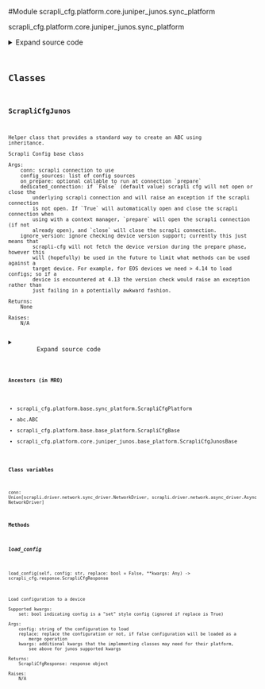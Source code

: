 <link rel="preload stylesheet" as="style" href="https://cdnjs.cloudflare.com/ajax/libs/10up-sanitize.css/11.0.1/sanitize.min.css" integrity="sha256-PK9q560IAAa6WVRRh76LtCaI8pjTJ2z11v0miyNNjrs=" crossorigin>
<link rel="preload stylesheet" as="style" href="https://cdnjs.cloudflare.com/ajax/libs/10up-sanitize.css/11.0.1/typography.min.css" integrity="sha256-7l/o7C8jubJiy74VsKTidCy1yBkRtiUGbVkYBylBqUg=" crossorigin>
<link rel="stylesheet preload" as="style" href="https://cdnjs.cloudflare.com/ajax/libs/highlight.js/10.1.1/styles/github.min.css" crossorigin>
<script defer src="https://cdnjs.cloudflare.com/ajax/libs/highlight.js/10.1.1/highlight.min.js" integrity="sha256-Uv3H6lx7dJmRfRvH8TH6kJD1TSK1aFcwgx+mdg3epi8=" crossorigin></script>
<script>window.addEventListener('DOMContentLoaded', () => hljs.initHighlighting())</script>















#Module scrapli_cfg.platform.core.juniper_junos.sync_platform

scrapli_cfg.platform.core.juniper_junos.sync_platform

<details class="source">
    <summary>
        <span>Expand source code</span>
    </summary>
    <pre>
        <code class="python">
"""scrapli_cfg.platform.core.juniper_junos.sync_platform"""
from typing import Any, Callable, List, Optional

from scrapli.driver import NetworkDriver
from scrapli.response import MultiResponse, Response
from scrapli_cfg.diff import ScrapliCfgDiffResponse
from scrapli_cfg.exceptions import DiffConfigError
from scrapli_cfg.platform.base.sync_platform import ScrapliCfgPlatform
from scrapli_cfg.platform.core.juniper_junos.base_platform import (
    CONFIG_SOURCES,
    ScrapliCfgJunosBase,
)
from scrapli_cfg.response import ScrapliCfgResponse


class ScrapliCfgJunos(ScrapliCfgPlatform, ScrapliCfgJunosBase):
    def __init__(
        self,
        conn: NetworkDriver,
        *,
        config_sources: Optional[List[str]] = None,
        on_prepare: Optional[Callable[..., Any]] = None,
        filesystem: str = "/config/",
        cleanup_post_commit: bool = True,
        dedicated_connection: bool = False,
        ignore_version: bool = False,
    ) -> None:
        if config_sources is None:
            config_sources = CONFIG_SOURCES

        super().__init__(
            conn=conn,
            config_sources=config_sources,
            on_prepare=on_prepare,
            dedicated_connection=dedicated_connection,
            ignore_version=ignore_version,
        )

        self.filesystem = filesystem

        self._replace = False
        self._set = False

        self.candidate_config_filename = ""
        self._in_configuration_session = False

        self.cleanup_post_commit = cleanup_post_commit

    def _delete_candidate_config(self) -> Response:
        """
        Delete candidate config from the filesystem

        Args:
            N/A

        Returns:
            Response: response from deleting the candidate config

        Raises:
            N/A

        """
        delete_result = self.conn.send_config(
            config=f"rm {self.filesystem}{self.candidate_config_filename}",
            privilege_level="root_shell",
        )
        return delete_result

    def get_version(self) -> ScrapliCfgResponse:
        response = self._pre_get_version()

        version_result = self.conn.send_command(command="show version | grep junos:")

        return self._post_get_version(
            response=response,
            scrapli_responses=[version_result],
            result=self._parse_version(device_output=version_result.result),
        )

    def get_config(self, source: str = "running") -> ScrapliCfgResponse:
        response = self._pre_get_config(source=source)

        if self._in_configuration_session is True:
            config_result = self.conn.send_config(config="run show configuration")
        else:
            config_result = self.conn.send_command(command="show configuration")

        return self._post_get_config(
            response=response,
            source=source,
            scrapli_responses=[config_result],
            result=config_result.result,
        )

    def load_config(self, config: str, replace: bool = False, **kwargs: Any) -> ScrapliCfgResponse:
        """
        Load configuration to a device

        Supported kwargs:
            set: bool indicating config is a "set" style config (ignored if replace is True)

        Args:
            config: string of the configuration to load
            replace: replace the configuration or not, if false configuration will be loaded as a
                merge operation
            kwargs: additional kwargs that the implementing classes may need for their platform,
                see above for junos supported kwargs

        Returns:
            ScrapliCfgResponse: response object

        Raises:
            N/A

        """
        self._set = kwargs.get("set", False)

        response = self._pre_load_config(config=config)

        config = self._prepare_load_config(config=config, replace=replace)

        config_result = self.conn.send_config(config=config, privilege_level="root_shell")

        if self._replace is True:
            load_config = f"load override {self.filesystem}{self.candidate_config_filename}"
        else:
            if self._set is True:
                load_config = f"load set {self.filesystem}{self.candidate_config_filename}"
            else:
                load_config = f"load merge {self.filesystem}{self.candidate_config_filename}"

        load_result = self.conn.send_config(config=load_config)
        self._in_configuration_session = True

        return self._post_load_config(
            response=response,
            scrapli_responses=[config_result, load_result],
        )

    def abort_config(self) -> ScrapliCfgResponse:
        response = self._pre_abort_config(
            session_or_config_file=bool(self.candidate_config_filename)
        )

        rollback_result = self.conn.send_config(config="rollback 0")
        abort_result = self._delete_candidate_config()
        self._reset_config_session()

        return self._post_abort_config(
            response=response, scrapli_responses=[rollback_result, abort_result]
        )

    def commit_config(self, source: str = "running") -> ScrapliCfgResponse:
        scrapli_responses = []
        response = self._pre_commit_config(
            source=source, session_or_config_file=bool(self.candidate_config_filename)
        )

        commit_result = self.conn.send_config(config="commit")
        scrapli_responses.append(commit_result)

        if self.cleanup_post_commit:
            cleanup_result = self._delete_candidate_config()
            scrapli_responses.append(cleanup_result)

        self._reset_config_session()

        return self._post_load_config(
            response=response,
            scrapli_responses=scrapli_responses,
        )

    def diff_config(self, source: str = "running") -> ScrapliCfgDiffResponse:
        scrapli_responses = []
        device_diff = ""
        source_config = ""

        diff_response = self._pre_diff_config(
            source=source, session_or_config_file=bool(self.candidate_config_filename)
        )

        try:
            diff_result = self.conn.send_config(config="show | compare")
            scrapli_responses.append(diff_result)
            if diff_result.failed:
                msg = "failed generating diff for config session"
                self.logger.critical(msg)
                raise DiffConfigError(msg)

            device_diff = diff_result.result

            source_config_result = self.get_config(source=source)
            source_config = source_config_result.result

            if isinstance(source_config_result.scrapli_responses, MultiResponse):
                # in this case this will always be a multiresponse or nothing (failure) but mypy
                # doesnt know that, hence the isinstance check
                scrapli_responses.extend(source_config_result.scrapli_responses)

            if source_config_result.failed:
                msg = "failed fetching source config for diff comparison"
                self.logger.critical(msg)
                raise DiffConfigError(msg)

        except DiffConfigError:
            pass

        return self._post_diff_config(
            diff_response=diff_response,
            scrapli_responses=scrapli_responses,
            source_config=self.clean_config(source_config),
            candidate_config=self.clean_config(self.candidate_config),
            device_diff=device_diff,
        )
        </code>
    </pre>
</details>




## Classes

### ScrapliCfgJunos


```text
Helper class that provides a standard way to create an ABC using
inheritance.

Scrapli Config base class

Args:
    conn: scrapli connection to use
    config_sources: list of config sources
    on_prepare: optional callable to run at connection `prepare`
    dedicated_connection: if `False` (default value) scrapli cfg will not open or close the
        underlying scrapli connection and will raise an exception if the scrapli connection
        is not open. If `True` will automatically open and close the scrapli connection when
        using with a context manager, `prepare` will open the scrapli connection (if not
        already open), and `close` will close the scrapli connection.
    ignore_version: ignore checking device version support; currently this just means that
        scrapli-cfg will not fetch the device version during the prepare phase, however this
        will (hopefully) be used in the future to limit what methods can be used against a
        target device. For example, for EOS devices we need > 4.14 to load configs; so if a
        device is encountered at 4.13 the version check would raise an exception rather than
        just failing in a potentially awkward fashion.

Returns:
    None

Raises:
    N/A
```

<details class="source">
    <summary>
        <span>Expand source code</span>
    </summary>
    <pre>
        <code class="python">
class ScrapliCfgJunos(ScrapliCfgPlatform, ScrapliCfgJunosBase):
    def __init__(
        self,
        conn: NetworkDriver,
        *,
        config_sources: Optional[List[str]] = None,
        on_prepare: Optional[Callable[..., Any]] = None,
        filesystem: str = "/config/",
        cleanup_post_commit: bool = True,
        dedicated_connection: bool = False,
        ignore_version: bool = False,
    ) -> None:
        if config_sources is None:
            config_sources = CONFIG_SOURCES

        super().__init__(
            conn=conn,
            config_sources=config_sources,
            on_prepare=on_prepare,
            dedicated_connection=dedicated_connection,
            ignore_version=ignore_version,
        )

        self.filesystem = filesystem

        self._replace = False
        self._set = False

        self.candidate_config_filename = ""
        self._in_configuration_session = False

        self.cleanup_post_commit = cleanup_post_commit

    def _delete_candidate_config(self) -> Response:
        """
        Delete candidate config from the filesystem

        Args:
            N/A

        Returns:
            Response: response from deleting the candidate config

        Raises:
            N/A

        """
        delete_result = self.conn.send_config(
            config=f"rm {self.filesystem}{self.candidate_config_filename}",
            privilege_level="root_shell",
        )
        return delete_result

    def get_version(self) -> ScrapliCfgResponse:
        response = self._pre_get_version()

        version_result = self.conn.send_command(command="show version | grep junos:")

        return self._post_get_version(
            response=response,
            scrapli_responses=[version_result],
            result=self._parse_version(device_output=version_result.result),
        )

    def get_config(self, source: str = "running") -> ScrapliCfgResponse:
        response = self._pre_get_config(source=source)

        if self._in_configuration_session is True:
            config_result = self.conn.send_config(config="run show configuration")
        else:
            config_result = self.conn.send_command(command="show configuration")

        return self._post_get_config(
            response=response,
            source=source,
            scrapli_responses=[config_result],
            result=config_result.result,
        )

    def load_config(self, config: str, replace: bool = False, **kwargs: Any) -> ScrapliCfgResponse:
        """
        Load configuration to a device

        Supported kwargs:
            set: bool indicating config is a "set" style config (ignored if replace is True)

        Args:
            config: string of the configuration to load
            replace: replace the configuration or not, if false configuration will be loaded as a
                merge operation
            kwargs: additional kwargs that the implementing classes may need for their platform,
                see above for junos supported kwargs

        Returns:
            ScrapliCfgResponse: response object

        Raises:
            N/A

        """
        self._set = kwargs.get("set", False)

        response = self._pre_load_config(config=config)

        config = self._prepare_load_config(config=config, replace=replace)

        config_result = self.conn.send_config(config=config, privilege_level="root_shell")

        if self._replace is True:
            load_config = f"load override {self.filesystem}{self.candidate_config_filename}"
        else:
            if self._set is True:
                load_config = f"load set {self.filesystem}{self.candidate_config_filename}"
            else:
                load_config = f"load merge {self.filesystem}{self.candidate_config_filename}"

        load_result = self.conn.send_config(config=load_config)
        self._in_configuration_session = True

        return self._post_load_config(
            response=response,
            scrapli_responses=[config_result, load_result],
        )

    def abort_config(self) -> ScrapliCfgResponse:
        response = self._pre_abort_config(
            session_or_config_file=bool(self.candidate_config_filename)
        )

        rollback_result = self.conn.send_config(config="rollback 0")
        abort_result = self._delete_candidate_config()
        self._reset_config_session()

        return self._post_abort_config(
            response=response, scrapli_responses=[rollback_result, abort_result]
        )

    def commit_config(self, source: str = "running") -> ScrapliCfgResponse:
        scrapli_responses = []
        response = self._pre_commit_config(
            source=source, session_or_config_file=bool(self.candidate_config_filename)
        )

        commit_result = self.conn.send_config(config="commit")
        scrapli_responses.append(commit_result)

        if self.cleanup_post_commit:
            cleanup_result = self._delete_candidate_config()
            scrapli_responses.append(cleanup_result)

        self._reset_config_session()

        return self._post_load_config(
            response=response,
            scrapli_responses=scrapli_responses,
        )

    def diff_config(self, source: str = "running") -> ScrapliCfgDiffResponse:
        scrapli_responses = []
        device_diff = ""
        source_config = ""

        diff_response = self._pre_diff_config(
            source=source, session_or_config_file=bool(self.candidate_config_filename)
        )

        try:
            diff_result = self.conn.send_config(config="show | compare")
            scrapli_responses.append(diff_result)
            if diff_result.failed:
                msg = "failed generating diff for config session"
                self.logger.critical(msg)
                raise DiffConfigError(msg)

            device_diff = diff_result.result

            source_config_result = self.get_config(source=source)
            source_config = source_config_result.result

            if isinstance(source_config_result.scrapli_responses, MultiResponse):
                # in this case this will always be a multiresponse or nothing (failure) but mypy
                # doesnt know that, hence the isinstance check
                scrapli_responses.extend(source_config_result.scrapli_responses)

            if source_config_result.failed:
                msg = "failed fetching source config for diff comparison"
                self.logger.critical(msg)
                raise DiffConfigError(msg)

        except DiffConfigError:
            pass

        return self._post_diff_config(
            diff_response=diff_response,
            scrapli_responses=scrapli_responses,
            source_config=self.clean_config(source_config),
            candidate_config=self.clean_config(self.candidate_config),
            device_diff=device_diff,
        )
        </code>
    </pre>
</details>


#### Ancestors (in MRO)
- scrapli_cfg.platform.base.sync_platform.ScrapliCfgPlatform
- abc.ABC
- scrapli_cfg.platform.base.base_platform.ScrapliCfgBase
- scrapli_cfg.platform.core.juniper_junos.base_platform.ScrapliCfgJunosBase
#### Class variables

    
`conn: Union[scrapli.driver.network.sync_driver.NetworkDriver, scrapli.driver.network.async_driver.AsyncNetworkDriver]`



#### Methods

    

##### load_config
`load_config(self, config: str, replace: bool = False, **kwargs: Any) ‑> scrapli_cfg.response.ScrapliCfgResponse`

```text
Load configuration to a device

Supported kwargs:
    set: bool indicating config is a "set" style config (ignored if replace is True)

Args:
    config: string of the configuration to load
    replace: replace the configuration or not, if false configuration will be loaded as a
        merge operation
    kwargs: additional kwargs that the implementing classes may need for their platform,
        see above for junos supported kwargs

Returns:
    ScrapliCfgResponse: response object

Raises:
    N/A
```